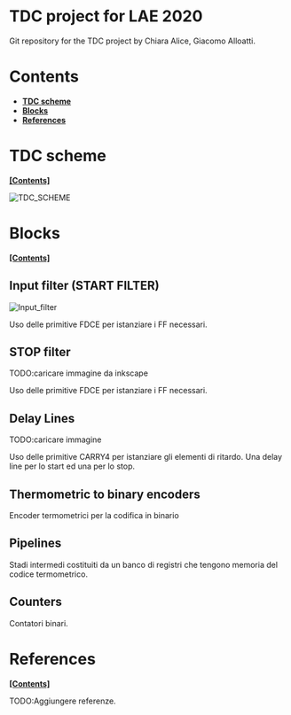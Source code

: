 # TDC project for LAE 2020

Git repository for the TDC project by Chiara Alice, Giacomo Alloatti.

# Contents

* [**TDC scheme**](#TDC-scheme)
* [**Blocks**](#Blocks)
* [**References**](#References)

# TDC scheme
[**[Contents]**](#contents)

![TDC_SCHEME](../master/Images/TDC_scheme.png)

# Blocks
[**[Contents]**](#contents)

## Input filter (START FILTER)

![Input_filter](../master/Images/Input_filter.PNG)

Uso delle primitive FDCE per istanziare i FF necessari.

## STOP filter

TODO:caricare immagine da inkscape

Uso delle primitive FDCE per istanziare i FF necessari.

## Delay Lines

TODO:caricare immagine

Uso delle primitive CARRY4 per istanziare gli elementi di ritardo. Una delay line per lo start ed una per lo stop.

## Thermometric to binary encoders

Encoder termometrici per la codifica in binario

## Pipelines

Stadi intermedi costituiti da un banco di registri che tengono memoria del codice termometrico.

## Counters

Contatori binari.

# References
[**[Contents]**](#contents)

TODO:Aggiungere referenze.





